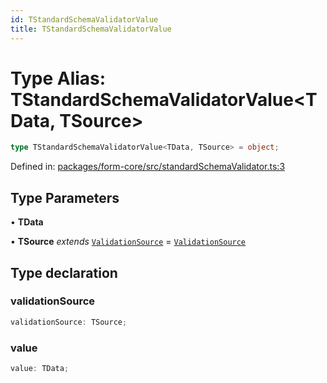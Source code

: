 ```yaml
---
id: TStandardSchemaValidatorValue
title: TStandardSchemaValidatorValue
---
```


<!-- DO NOT EDIT: this page is autogenerated from the type comments -->

# Type Alias: TStandardSchemaValidatorValue\<TData, TSource\>

```ts
type TStandardSchemaValidatorValue<TData, TSource> = object;
```

Defined in: [packages/form-core/src/standardSchemaValidator.ts:3](https://github.com/TanStack/form/blob/main/packages/form-core/src/standardSchemaValidator.ts#L3)

## Type Parameters

• **TData**

• **TSource** *extends* [`ValidationSource`](../validationsource.md) = [`ValidationSource`](../validationsource.md)

## Type declaration

### validationSource

```ts
validationSource: TSource;
```

### value

```ts
value: TData;
```
